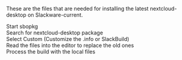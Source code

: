 These are the files that are needed for installing the latest nextcloud-desktop on Slackware-current.

Start sbopkg<br>
Search for nextcloud-desktop package<br>
Select Custom (Customize the .info or SlackBuild)<br>
Read the files into the editor to replace the old ones<br>
Process the build with the local files<br>
